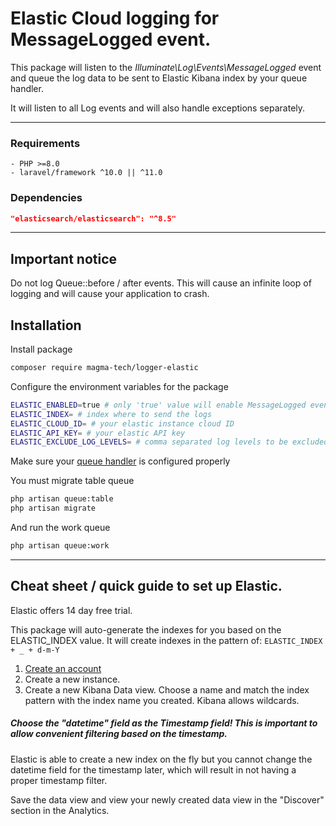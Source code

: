 # Elastic Cloud logging for MessageLogged event.

This package will listen to the *Illuminate\Log\Events\MessageLogged* event and queue the log data to be sent to Elastic Kibana index by your queue handler.

It will listen to all Log events and will also handle exceptions separately.
___
### Requirements
```
- PHP >=8.0
- laravel/framework ^10.0 || ^11.0
```

### Dependencies
```json
"elasticsearch/elasticsearch": "^8.5"
```
___

## Important notice

Do not log Queue::before / after events. This will cause an infinite loop of logging and will cause your application to crash.

## Installation

Install package
```bash
composer require magma-tech/logger-elastic
```

Configure the environment variables for the package
```bash
ELASTIC_ENABLED=true # only 'true' value will enable MessageLogged event being listened
ELASTIC_INDEX= # index where to send the logs
ELASTIC_CLOUD_ID= # your elastic instance cloud ID
ELASTIC_API_KEY= # your elastic API key
ELASTIC_EXCLUDE_LOG_LEVELS= # comma separated log levels to be excluded, IE: "info,warning,emergency,alert,critical,error,notice,debug"
```

Make sure your [queue handler](https://laravel.com/docs/10.x/queues#driver-prerequisites) is configured properly

You must migrate table queue
```bash
php artisan queue:table
php artisan migrate
```
And run the work queue
```bash
php artisan queue:work
```
___

## Cheat sheet / quick guide to set up Elastic.

Elastic offers 14 day free trial.

This package will auto-generate the indexes for you based on the ELASTIC_INDEX value.
It will create indexes in the pattern of: `ELASTIC_INDEX + _ + d-m-Y`

1. [Create an account](https://cloud.elastic.co)
2. Create a new instance.
3. Create a new Kibana Data view. Choose a name and match the index pattern with the index name you created. Kibana allows wildcards.

##### Choose the "datetime" field as the Timestamp field! This is important to allow convenient filtering based on the timestamp.

Elastic is able to create a new index on the fly but you cannot change the datetime field for the timestamp later, which will result in not having a proper timestamp filter.

Save the data view and view your newly created data view in the "Discover" section in the Analytics.
